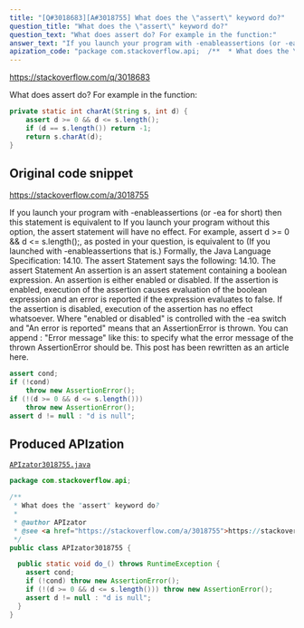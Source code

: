 ```yaml
---
title: "[Q#3018683][A#3018755] What does the \"assert\" keyword do?"
question_title: "What does the \"assert\" keyword do?"
question_text: "What does assert do? For example in the function:"
answer_text: "If you launch your program with -enableassertions (or -ea for short) then this statement is equivalent to If you launch your program without this option, the assert statement will have no effect. For example, assert d >= 0 && d <= s.length();, as posted in your question, is equivalent to (If you launched with -enableassertions that is.) Formally, the Java Language Specification: 14.10. The assert Statement says the following: 14.10. The assert Statement An assertion is an assert statement containing a boolean expression. An assertion is either enabled or disabled. If the assertion is enabled, execution of the assertion causes evaluation of the boolean expression and an error is reported if the expression evaluates to false. If the assertion is disabled, execution of the assertion has no effect whatsoever. Where \"enabled or disabled\" is controlled with the -ea switch and \"An error is reported\" means that an AssertionError is thrown. You can append : \"Error message\" like this: to specify what the error message of the thrown AssertionError should be. This post has been rewritten as an article here."
apization_code: "package com.stackoverflow.api;  /**  * What does the \"assert\" keyword do?  *  * @author APIzator  * @see <a href=\"https://stackoverflow.com/a/3018755\">https://stackoverflow.com/a/3018755</a>  */ public class APIzator3018755 {    public static void do_() throws RuntimeException {     assert cond;     if (!cond) throw new AssertionError();     if (!(d >= 0 && d <= s.length())) throw new AssertionError();     assert d != null : \"d is null\";   } }"
---
```


https://stackoverflow.com/q/3018683

What does assert do?
For example in the function:


```java
private static int charAt(String s, int d) {
    assert d >= 0 && d <= s.length();
    if (d == s.length()) return -1;
    return s.charAt(d);
}
```


## Original code snippet

https://stackoverflow.com/a/3018755

If you launch your program with -enableassertions (or -ea for short) then this statement
is equivalent to
If you launch your program without this option, the assert statement will have no effect.
For example, assert d &gt;= 0 &amp;&amp; d &lt;= s.length();, as posted in your question, is equivalent to
(If you launched with -enableassertions that is.)
Formally, the Java Language Specification: 14.10. The assert Statement says the following:
14.10. The assert Statement
An assertion is an assert statement containing a boolean expression. An assertion is either enabled or disabled. If the assertion is enabled, execution of the assertion causes evaluation of the boolean expression and an error is reported if the expression evaluates to false. If the assertion is disabled, execution of the assertion has no effect whatsoever.
Where &quot;enabled or disabled&quot; is controlled with the -ea switch and &quot;An error is reported&quot; means that an AssertionError is thrown.
You can append : &quot;Error message&quot; like this:
to specify what the error message of the thrown AssertionError should be.
This post has been rewritten as an article here.

```java
assert cond;
if (!cond)
    throw new AssertionError();
if (!(d >= 0 && d <= s.length()))
    throw new AssertionError();
assert d != null : "d is null";
```

## Produced APIzation

[`APIzator3018755.java`](https://github.com/pasqualesalza/apization-temp-data/raw/master/apizations/java/APIzator3018755.java)

```java
package com.stackoverflow.api;

/**
 * What does the "assert" keyword do?
 *
 * @author APIzator
 * @see <a href="https://stackoverflow.com/a/3018755">https://stackoverflow.com/a/3018755</a>
 */
public class APIzator3018755 {

  public static void do_() throws RuntimeException {
    assert cond;
    if (!cond) throw new AssertionError();
    if (!(d >= 0 && d <= s.length())) throw new AssertionError();
    assert d != null : "d is null";
  }
}

```